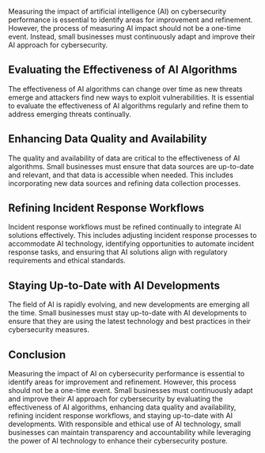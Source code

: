
Measuring the impact of artificial intelligence (AI) on cybersecurity performance is essential to identify areas for improvement and refinement. However, the process of measuring AI impact should not be a one-time event. Instead, small businesses must continuously adapt and improve their AI approach for cybersecurity.

Evaluating the Effectiveness of AI Algorithms
---------------------------------------------

The effectiveness of AI algorithms can change over time as new threats emerge and attackers find new ways to exploit vulnerabilities. It is essential to evaluate the effectiveness of AI algorithms regularly and refine them to address emerging threats continually.

Enhancing Data Quality and Availability
---------------------------------------

The quality and availability of data are critical to the effectiveness of AI algorithms. Small businesses must ensure that data sources are up-to-date and relevant, and that data is accessible when needed. This includes incorporating new data sources and refining data collection processes.

Refining Incident Response Workflows
------------------------------------

Incident response workflows must be refined continually to integrate AI solutions effectively. This includes adjusting incident response processes to accommodate AI technology, identifying opportunities to automate incident response tasks, and ensuring that AI solutions align with regulatory requirements and ethical standards.

Staying Up-to-Date with AI Developments
---------------------------------------

The field of AI is rapidly evolving, and new developments are emerging all the time. Small businesses must stay up-to-date with AI developments to ensure that they are using the latest technology and best practices in their cybersecurity measures.

Conclusion
----------

Measuring the impact of AI on cybersecurity performance is essential to identify areas for improvement and refinement. However, this process should not be a one-time event. Small businesses must continuously adapt and improve their AI approach for cybersecurity by evaluating the effectiveness of AI algorithms, enhancing data quality and availability, refining incident response workflows, and staying up-to-date with AI developments. With responsible and ethical use of AI technology, small businesses can maintain transparency and accountability while leveraging the power of AI technology to enhance their cybersecurity posture.
